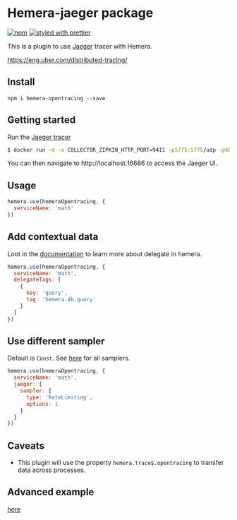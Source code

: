 # Hemera-jaeger package

[![npm](https://img.shields.io/npm/v/hemera-jaeger.svg?maxAge=3600)](https://www.npmjs.com/package/hemera-jaeger)
[![styled with prettier](https://img.shields.io/badge/styled_with-prettier-ff69b4.svg)](#badge)

This is a plugin to use [Jaeger](http://jaeger.readthedocs.io/en/latest/) tracer with Hemera.

https://eng.uber.com/distributed-tracing/

## Install

```
npm i hemera-opentracing --save
```

## Getting started
Run the [Jaeger tracer](http://jaeger.readthedocs.io/en/latest/)
```bash
$ docker run -d -e COLLECTOR_ZIPKIN_HTTP_PORT=9411 -p5775:5775/udp -p6831:6831/udp -p6832:6832/udp -p5778:5778 -p16686:16686 -p14268:14268 -p9411:9411 jaegertracing/all-in-one:latest
```
You can then navigate to http://localhost:16686 to access the Jaeger UI.

## Usage

```js
hemera.use(hemeraOpentracing, {
  serviceName: 'math'
})
```

## Add contextual data
Loot in the [documentation](https://hemerajs.github.io/hemera/1_delegate.html) to learn more about delegate in hemera.

```js
hemera.use(hemeraOpentracing, {
  serviceName: 'math',
  delegateTags: [
    {
      key: 'query',
      tag: 'hemera.db.query'
    }
  ]
})
```

## Use different sampler
Default is `Const`. See [here](https://github.com/uber/jaeger-client-node/tree/master/src/samplers) for all samplers.

```js
hemera.use(hemeraOpentracing, {
  serviceName: 'math',
  jaeger: {
    sampler: {
      type: 'RateLimiting',
      options: 1
    }
  }
})
```


## Caveats

- This plugin will use the property `hemera.trace$.opentracing` to transfer data across processes.

## Advanced example
[here](/examples/monitoring/jaeger.js)

